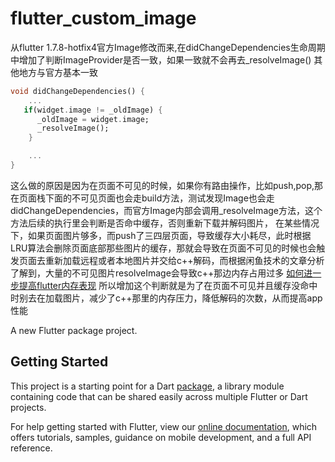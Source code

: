 # flutter_custom_image
 从flutter 1.7.8-hotfix4官方Image修改而来,在didChangeDependencies生命周期中增加了判断ImageProvider是否一致，如果一致就不会再去_resolveImage()
 其他地方与官方基本一致
```dart
void didChangeDependencies() {
    ...
   if(widget.image != _oldImage) {
      _oldImage = widget.image;
      _resolveImage();
    }

    ...
}
```  
这么做的原因是因为在页面不可见的时候，如果你有路由操作，比如push,pop,那在页面栈下面的不可见页面也会走build方法，测试发现Image也会走didChangeDependencies，而官方Image内部会调用_resolveImage方法，这个方法后续的执行里会判断是否命中缓存，否则重新下载并解码图片，
在某些情况下，如果页面图片够多，而push了三四层页面，导致缓存大小耗尽，此时根据LRU算法会删除页面底部那些图片的缓存，那就会导致在页面不可见的时候也会触发页面去重新加载远程或者本地图片并交给c++解码，而根据闲鱼技术的文章分析了解到，大量的不可见图片resolveImage会导致c++那边内存占用过多
[如何进一步提高flutter内存表现](https://juejin.im/post/5bbec3d15188255c4322bbee#heading-15)
所以增加这个判断就是为了在页面不可见并且缓存没命中时别去在加载图片，减少了c++那里的内存压力，降低解码的次数，从而提高app性能

A new Flutter package project.

## Getting Started

This project is a starting point for a Dart
[package](https://flutter.dev/developing-packages/),
a library module containing code that can be shared easily across
multiple Flutter or Dart projects.

For help getting started with Flutter, view our 
[online documentation](https://flutter.dev/docs), which offers tutorials, 
samples, guidance on mobile development, and a full API reference.
